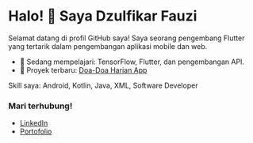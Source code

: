 # Halo! 👋 Saya Dzulfikar Fauzi

Selamat datang di profil GitHub saya! Saya seorang pengembang Flutter yang tertarik dalam pengembangan aplikasi mobile dan web.

- 🌱 Sedang mempelajari: TensorFlow, Flutter, dan pengembangan API.
- 🚀 Proyek terbaru: [Doa-Doa Harian App](https://github.com/dzulfikarfauzi/doa-doa-harian)

Skill saya:
Android, Kotlin, Java, XML, Software Developer

### Mari terhubung!
- [LinkedIn](https://linkedin.com/in/dzulfikar68)
- [Portofolio](https://dzulfikar68.github.io)
